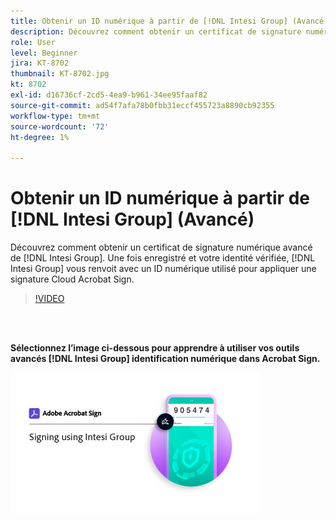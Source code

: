 ```yaml
---
title: Obtenir un ID numérique à partir de [!DNL Intesi Group] (Avancé)
description: Découvrez comment obtenir un certificat de signature numérique avancé de [!DNL Intesi Group]
role: User
level: Beginner
jira: KT-8702
thumbnail: KT-8702.jpg
kt: 8702
exl-id: d16736cf-2cd5-4ea9-b961-34ee95faaf82
source-git-commit: ad54f7afa78b0fbb31eccf455723a8890cb92355
workflow-type: tm+mt
source-wordcount: '72'
ht-degree: 1%

---
```


# Obtenir un ID numérique à partir de [!DNL Intesi Group] (Avancé)

Découvrez comment obtenir un certificat de signature numérique avancé de [!DNL Intesi Group]. Une fois enregistré et votre identité vérifiée, [!DNL Intesi Group] vous renvoit avec un ID numérique utilisé pour appliquer une signature Cloud Acrobat Sign.

>[!VIDEO](https://video.tv.adobe.com/v/337065?quality=12&learn=on&hidetitle=true)

<br> 

**Sélectionnez l’image ci-dessous pour apprendre à utiliser vos outils avancés [!DNL Intesi Group] identification numérique dans Acrobat Sign.**

[![image](assets/IntesiSign_400.png)](intesi-sign.md)
